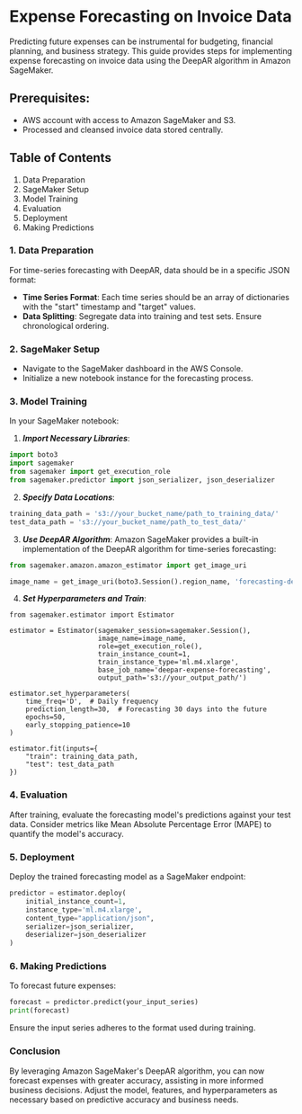 # Expense Forecasting on Invoice Data

Predicting future expenses can be instrumental for budgeting, financial planning, and business strategy. This guide provides steps for implementing expense forecasting on invoice data using the DeepAR algorithm in Amazon SageMaker.

## Prerequisites:

- AWS account with access to Amazon SageMaker and S3.
- Processed and cleansed invoice data stored centrally.

## Table of Contents

1. Data Preparation
2. SageMaker Setup
3. Model Training
4. Evaluation
5. Deployment
6. Making Predictions

### 1. Data Preparation

For time-series forecasting with DeepAR, data should be in a specific JSON format:

- **Time Series Format**: Each time series should be an array of dictionaries with the "start" timestamp and "target" values.
- **Data Splitting**: Segregate data into training and test sets. Ensure chronological ordering.

### 2. SageMaker Setup

- Navigate to the SageMaker dashboard in the AWS Console.
- Initialize a new notebook instance for the forecasting process.

### 3. Model Training

In your SageMaker notebook:

1. ***Import Necessary Libraries***:

```python
import boto3
import sagemaker
from sagemaker import get_execution_role
from sagemaker.predictor import json_serializer, json_deserializer
```

2. ***Specify Data Locations***:

```python
training_data_path = 's3://your_bucket_name/path_to_training_data/'
test_data_path = 's3://your_bucket_name/path_to_test_data/'
```

3. ***Use DeepAR Algorithm***:
Amazon SageMaker provides a built-in implementation of the DeepAR algorithm for time-series forecasting:

```python
from sagemaker.amazon.amazon_estimator import get_image_uri

image_name = get_image_uri(boto3.Session().region_name, 'forecasting-deepar')
```

4. ***Set Hyperparameters and Train***:

```
from sagemaker.estimator import Estimator

estimator = Estimator(sagemaker_session=sagemaker.Session(),
                      image_name=image_name,
                      role=get_execution_role(),
                      train_instance_count=1,
                      train_instance_type='ml.m4.xlarge',
                      base_job_name='deepar-expense-forecasting',
                      output_path='s3://your_output_path/')

estimator.set_hyperparameters(
    time_freq='D',  # Daily frequency
    prediction_length=30,  # Forecasting 30 days into the future
    epochs=50,
    early_stopping_patience=10
)

estimator.fit(inputs={
    "train": training_data_path,
    "test": test_data_path
})
```

### 4. Evaluation
After training, evaluate the forecasting model's predictions against your test data. Consider metrics like Mean Absolute Percentage Error (MAPE) to quantify the model's accuracy.

### 5. Deployment
Deploy the trained forecasting model as a SageMaker endpoint:

```python
predictor = estimator.deploy(
    initial_instance_count=1,
    instance_type='ml.m4.xlarge',
    content_type="application/json",
    serializer=json_serializer,
    deserializer=json_deserializer
)
```

### 6. Making Predictions

To forecast future expenses:

```python
forecast = predictor.predict(your_input_series)
print(forecast)
```

Ensure the input series adheres to the format used during training.

### Conclusion
By leveraging Amazon SageMaker's DeepAR algorithm, you can now forecast expenses with greater accuracy, assisting in more informed business decisions. Adjust the model, features, and hyperparameters as necessary based on predictive accuracy and business needs.
